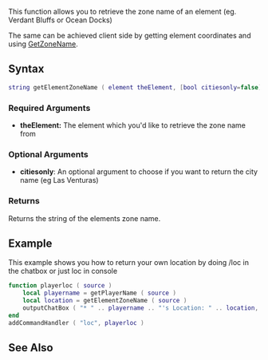 This function allows you to retrieve the zone name of an element (eg. Verdant Bluffs or Ocean Docks)

The same can be achieved client side by getting element coordinates and using [GetZoneName](/docs/GetZoneName.md "wikilink").

Syntax
------

``` lua
string getElementZoneName ( element theElement, [bool citiesonly=false] )
```

### Required Arguments

-   **theElement:** The element which you'd like to retrieve the zone name from

### Optional Arguments

-   **citiesonly**: An optional argument to choose if you want to return the city name (eg Las Venturas)

### Returns

Returns the string of the elements zone name.

Example
-------

This example shows you how to return your own location by doing /loc in the chatbox or just loc in console

``` lua
function playerloc ( source )
    local playername = getPlayerName ( source )
    local location = getElementZoneName ( source )
    outputChatBox ( "* " .. playername .. "'s Location: " .. location, getRootElement(), 0, 255, 255 ) -- Output the player's name and zone name
end
addCommandHandler ( "loc", playerloc )
```

See Also
--------
